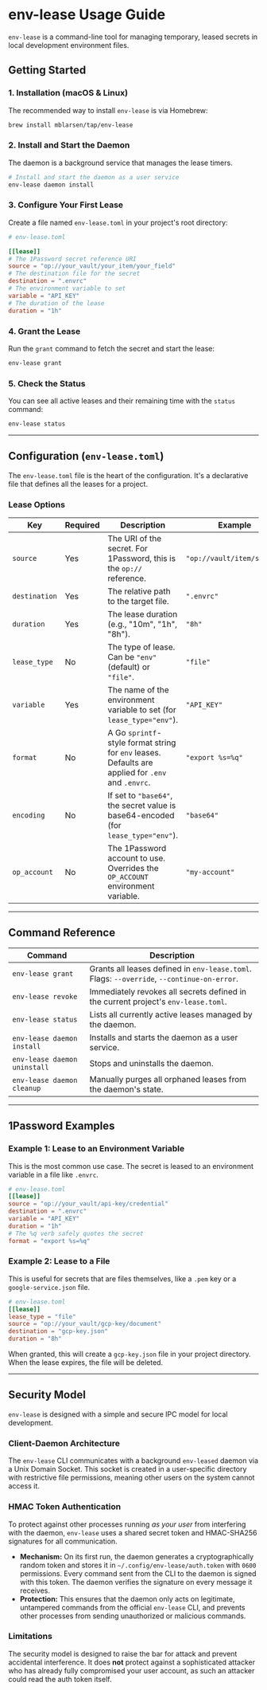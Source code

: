 # env-lease Usage Guide

`env-lease` is a command-line tool for managing temporary, leased secrets in local development environment files.

## Getting Started

### 1. Installation (macOS & Linux)

The recommended way to install `env-lease` is via Homebrew:

```sh
brew install mblarsen/tap/env-lease
```

### 2. Install and Start the Daemon

The daemon is a background service that manages the lease timers.

```sh
# Install and start the daemon as a user service
env-lease daemon install
```

### 3. Configure Your First Lease

Create a file named `env-lease.toml` in your project's root directory:

```toml
# env-lease.toml

[[lease]]
# The 1Password secret reference URI
source = "op://your_vault/your_item/your_field"
# The destination file for the secret
destination = ".envrc"
# The environment variable to set
variable = "API_KEY"
# The duration of the lease
duration = "1h"
```

### 4. Grant the Lease

Run the `grant` command to fetch the secret and start the lease:

```sh
env-lease grant
```

### 5. Check the Status

You can see all active leases and their remaining time with the `status` command:

```sh
env-lease status
```

---

## Configuration (`env-lease.toml`)

The `env-lease.toml` file is the heart of the configuration. It's a declarative file that defines all the leases for a project.

### Lease Options

| Key           | Required | Description                                                                                             | Example                               |
|---------------|----------|---------------------------------------------------------------------------------------------------------|---------------------------------------|
| `source`      | Yes      | The URI of the secret. For 1Password, this is the `op://` reference.                                   | `"op://vault/item/secret"`            |
| `destination` | Yes      | The relative path to the target file.                                                                   | `".envrc"`                            |
| `duration`    | Yes      | The lease duration (e.g., "10m", "1h", "8h").                                                           | `"8h"`                                |
| `lease_type`  | No       | The type of lease. Can be `"env"` (default) or `"file"`.                                                | `"file"`                              |
| `variable`    | Yes      | The name of the environment variable to set (for `lease_type="env"`).                                   | `"API_KEY"`                           |
| `format`      | No       | A Go `sprintf`-style format string for `env` leases. Defaults are applied for `.env` and `.envrc`.    | `"export %s=%q"`                      |
| `encoding`    | No       | If set to `"base64"`, the secret value is base64-encoded (for `lease_type="env"`).                        | `"base64"`                            |
| `op_account`  | No       | The 1Password account to use. Overrides the `OP_ACCOUNT` environment variable.                      | `"my-account"`                        |

---

## Command Reference

| Command                  | Description                                                                                               |
|--------------------------|-----------------------------------------------------------------------------------------------------------|
| `env-lease grant`        | Grants all leases defined in `env-lease.toml`. Flags: `--override`, `--continue-on-error`.                 |
| `env-lease revoke`       | Immediately revokes all secrets defined in the current project's `env-lease.toml`.                          |
| `env-lease status`       | Lists all currently active leases managed by the daemon.                                                  |
| `env-lease daemon install`| Installs and starts the daemon as a user service.                                                         |
| `env-lease daemon uninstall`| Stops and uninstalls the daemon.                                                                          |
| `env-lease daemon cleanup`| Manually purges all orphaned leases from the daemon's state.                                              |

---

## 1Password Examples

### Example 1: Lease to an Environment Variable

This is the most common use case. The secret is leased to an environment variable in a file like `.envrc`.

```toml
# env-lease.toml
[[lease]]
source = "op://your_vault/api-key/credential"
destination = ".envrc"
variable = "API_KEY"
duration = "1h"
# The %q verb safely quotes the secret
format = "export %s=%q"
```

### Example 2: Lease to a File

This is useful for secrets that are files themselves, like a `.pem` key or a `google-service.json` file.

```toml
# env-lease.toml
[[lease]]
lease_type = "file"
source = "op://your_vault/gcp-key/document"
destination = "gcp-key.json"
duration = "8h"
```

When granted, this will create a `gcp-key.json` file in your project directory. When the lease expires, the file will be deleted.

---

## Security Model

`env-lease` is designed with a simple and secure IPC model for local development.

### Client-Daemon Architecture

The `env-lease` CLI communicates with a background `env-leased` daemon via a Unix Domain Socket. This socket is created in a user-specific directory with restrictive file permissions, meaning other users on the system cannot access it.

### HMAC Token Authentication

To protect against other processes running *as your user* from interfering with the daemon, `env-lease` uses a shared secret token and HMAC-SHA256 signatures for all communication.

*   **Mechanism:** On its first run, the daemon generates a cryptographically random token and stores it in `~/.config/env-lease/auth.token` with `0600` permissions. Every command sent from the CLI to the daemon is signed with this token. The daemon verifies the signature on every message it receives.
*   **Protection:** This ensures that the daemon only acts on legitimate, untampered commands from the official `env-lease` CLI, and prevents other processes from sending unauthorized or malicious commands.

### Limitations

The security model is designed to raise the bar for attack and prevent accidental interference. It does **not** protect against a sophisticated attacker who has already fully compromised your user account, as such an attacker could read the auth token itself.
